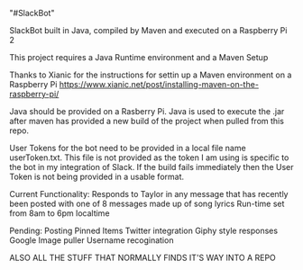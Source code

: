"#SlackBot" 

SlackBot built in Java, compiled by Maven and executed on a Raspberry Pi 2

This project requires a Java Runtime environment and a Maven Setup

Thanks to Xianic for the instructions for settin up a Maven environment on a Raspberry Pi
https://www.xianic.net/post/installing-maven-on-the-raspberry-pi/

Java should be provided on a Rasberry Pi. Java is used to execute the .jar after maven has provided a new build of the project when pulled from this repo.

User Tokens for the bot need to be provided in a local file name userToken.txt. This file is not provided as the token I am using is specific to the bot in my integration of Slack. If the build fails immediately then the User Token is not being provided in a usable format.

Current Functionality:
Responds to Taylor in any message that has recently been posted with one of 8 messages made up of song lyrics
Run-time set from 8am to 6pm localtime

Pending:
Posting Pinned Items
Twitter integration
Giphy style responses
Google Image puller
Username recogination

ALSO ALL THE STUFF THAT NORMALLY FINDS IT'S WAY INTO A REPO

